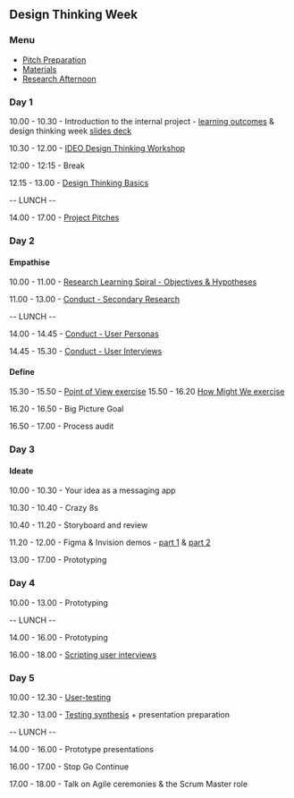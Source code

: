## Design Thinking Week

### Menu

* [Pitch Preparation](./preparation.md)
* [Materials](./materials.md)
* [Research Afternoon](./research-afternoon.md)

### Day 1

10.00 - 10.30 - Introduction to the internal project - [learning outcomes](../learning-outcomes.md) & design thinking week [slides deck](https://docs.google.com/presentation/d/1CiYH-jdV3OojT3mUITuTBCao6IeZyNkI8xF2G2B6vDA/edit?ts=59a18a95#slide=id.g35f391192_00)

10.30 - 12.00 - [IDEO Design Thinking Workshop](./GiftGiving-Worksheets.pdf)

12:00 - 12:15 - Break

12.15 - 13.00 - [Design Thinking Basics](https://docs.google.com/presentation/d/1URTHmtKcxXUz2figOyczww41j8a1JhA5P18tpN-6CTU/edit?usp=sharing)

-- LUNCH --

14.00 - 17.00 - [Project Pitches](./preparation.md)

### Day 2

#### Empathise
10.00 - 11.00 - [Research Learning Spiral - Objectives & Hypotheses](./research-learning-spiral.md)

11.00 - 13.00 - [Conduct - Secondary Research](./research-learning-spiral.md#secondary-research)

-- LUNCH --

14.00 - 14.45 - [Conduct - User Personas](./research-learning-spiral.md#user-personas)

14.45 - 15.30 - [Conduct - User Interviews](./research-learning-spiral.md#surveying)

#### Define

15.30 - 15.50 - [Point of View exercise](./define-exercises.md#point-of-view) 
15.50 - 16.20 [How Might We exercise](./define-exercises.md#how-might-we)

16.20 - 16.50 - Big Picture Goal

16.50 - 17.00 - Process audit

### Day 3
#### Ideate
10.00 - 10.30 - Your idea as a messaging app

10.30 - 10.40 - Crazy 8s

10.40 - 11.20 - Storyboard and review

11.20 - 12.00 - Figma & Invision demos - [part 1](https://drive.google.com/file/d/0B89QUJBPl5FKOUZlYWtyekZ0RFU/view?usp=sharing) & [part 2](https://drive.google.com/file/d/0B89QUJBPl5FKX0lLbDBjSmZIQ3M/view?usp=sharing)

13.00 - 17.00 - Prototyping

### Day 4

10.00 - 13.00 - Prototyping

-- LUNCH --

14.00 - 16.00 - Prototyping

16.00 - 18.00 - [Scripting user interviews](../user-testing.md#1-planning)

### Day 5
10.00 - 12.30 - [User-testing](../user-testing.md#3-test-day-pre-test)

12.30 - 13.00 - [Testing synthesis](./research-learning-spiral.md#synthesis) + presentation preparation

-- LUNCH --

14.00 - 16.00 - Prototype presentations

16.00 - 17.00 - Stop Go Continue

17.00 - 18.00 - Talk on Agile ceremonies & the Scrum Master role
